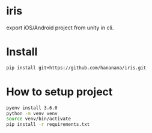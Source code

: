 # iris

export iOS/Android project from unity in cli.

# Install

```sh
pip install git+https://github.com/hananana/iris.git
```

# How to setup project

```sh
pyenv install 3.6.0
python -m venv venv
source venv/bin/activate  
pip install -r requirements.txt  
```

